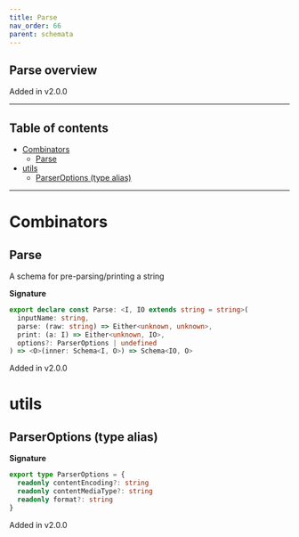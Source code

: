 ```yaml
---
title: Parse
nav_order: 66
parent: schemata
---
```


## Parse overview

Added in v2.0.0

---

<h2 class="text-delta">Table of contents</h2>

- [Combinators](#combinators)
  - [Parse](#parse)
- [utils](#utils)
  - [ParserOptions (type alias)](#parseroptions-type-alias)

---

# Combinators

## Parse

A schema for pre-parsing/printing a string

**Signature**

```ts
export declare const Parse: <I, IO extends string = string>(
  inputName: string,
  parse: (raw: string) => Either<unknown, unknown>,
  print: (a: I) => Either<unknown, IO>,
  options?: ParserOptions | undefined
) => <O>(inner: Schema<I, O>) => Schema<IO, O>
```

Added in v2.0.0

# utils

## ParserOptions (type alias)

**Signature**

```ts
export type ParserOptions = {
  readonly contentEncoding?: string
  readonly contentMediaType?: string
  readonly format?: string
}
```

Added in v2.0.0
